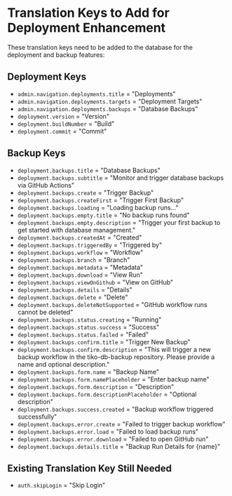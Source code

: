 # Translation Keys to Add for Deployment Enhancement

These translation keys need to be added to the database for the deployment and backup features:

## Deployment Keys
- `admin.navigation.deployments.title` = "Deployments"
- `admin.navigation.deployments.targets` = "Deployment Targets"
- `admin.navigation.deployments.backups` = "Database Backups"
- `deployment.version` = "Version"
- `deployment.buildNumber` = "Build"
- `deployment.commit` = "Commit"

## Backup Keys
- `deployment.backups.title` = "Database Backups"
- `deployment.backups.subtitle` = "Monitor and trigger database backups via GitHub Actions"
- `deployment.backups.create` = "Trigger Backup"
- `deployment.backups.createFirst` = "Trigger First Backup"
- `deployment.backups.loading` = "Loading backup runs..."
- `deployment.backups.empty.title` = "No backup runs found"
- `deployment.backups.empty.description` = "Trigger your first backup to get started with database management."
- `deployment.backups.createdAt` = "Created"
- `deployment.backups.triggeredBy` = "Triggered by"
- `deployment.backups.workflow` = "Workflow"
- `deployment.backups.branch` = "Branch"
- `deployment.backups.metadata` = "Metadata"
- `deployment.backups.download` = "View Run"
- `deployment.backups.viewOnGithub` = "View on GitHub"
- `deployment.backups.details` = "Details"
- `deployment.backups.delete` = "Delete"
- `deployment.backups.deleteNotSupported` = "GitHub workflow runs cannot be deleted"
- `deployment.backups.status.creating` = "Running"
- `deployment.backups.status.success` = "Success"
- `deployment.backups.status.failed` = "Failed"
- `deployment.backups.confirm.title` = "Trigger New Backup"
- `deployment.backups.confirm.description` = "This will trigger a new backup workflow in the tiko-db-backup repository. Please provide a name and optional description."
- `deployment.backups.form.name` = "Backup Name"
- `deployment.backups.form.namePlaceholder` = "Enter backup name"
- `deployment.backups.form.description` = "Description"
- `deployment.backups.form.descriptionPlaceholder` = "Optional description"
- `deployment.backups.success.created` = "Backup workflow triggered successfully"
- `deployment.backups.error.create` = "Failed to trigger backup workflow"
- `deployment.backups.error.load` = "Failed to load backup runs"
- `deployment.backups.error.download` = "Failed to open GitHub run"
- `deployment.backups.details.title` = "Backup Run Details for {name}"

## Existing Translation Key Still Needed
- `auth.skipLogin` = "Skip Login"